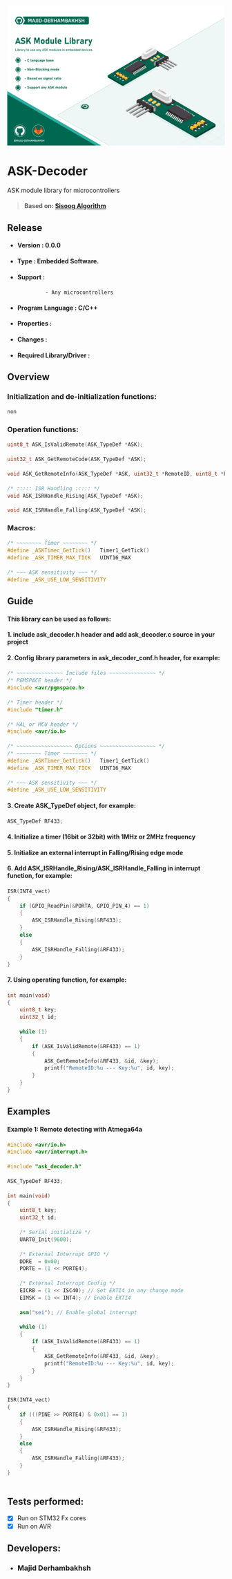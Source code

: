 ![Banner](Banner.png)

# ASK-Decoder
ASK module library for microcontrollers

> #### Based on: [Sisoog Algorithm](https://github.com/Sisoog/4Ch_learnRemote)  

## Release
- #### Version : 0.0.0

- #### Type : Embedded Software.

- #### Support :  
               - Any microcontrollers  

- #### Program Language : C/C++

- #### Properties :

- #### Changes :  

- #### Required Library/Driver :


## Overview 
### Initialization and de-initialization functions:
```c++
non
``` 

### Operation functions:
```c++
uint8_t ASK_IsValidRemote(ASK_TypeDef *ASK);

uint32_t ASK_GetRemoteCode(ASK_TypeDef *ASK);

void ASK_GetRemoteInfo(ASK_TypeDef *ASK, uint32_t *RemoteID, uint8_t *PressedKey);

/* ::::: ISR Handling ::::: */
void ASK_ISRHandle_Rising(ASK_TypeDef *ASK);

void ASK_ISRHandle_Falling(ASK_TypeDef *ASK);
``` 

### Macros:
```c++ 
/* ~~~~~~~~ Timer ~~~~~~~~ */
#define _ASKTimer_GetTick()   Timer1_GetTick()
#define _ASK_TIMER_MAX_TICK   UINT16_MAX

/* ~~~ ASK sensitivity ~~~ */
#define _ASK_USE_LOW_SENSITIVITY
```

## Guide

#### This library can be used as follows:
#### 1.  include ask_decoder.h header and add ask_decoder.c source in your project  
#### 2.  Config library parameters in ask_decoder_conf.h header, for example:  
  ```c++  
  /* ~~~~~~~~~~~~~~~ Include files ~~~~~~~~~~~~~~~ */
  /* PGMSPACE header */
  #include <avr/pgmspace.h>
  
  /* Timer header */
  #include "timer.h"
  
  /* HAL or MCU header */
  #include <avr/io.h>
  
  /* ~~~~~~~~~~~~~~~~~~ Options ~~~~~~~~~~~~~~~~~~ */
  /* ~~~~~~~~ Timer ~~~~~~~~ */
  #define _ASKTimer_GetTick()   Timer1_GetTick()
  #define _ASK_TIMER_MAX_TICK   UINT16_MAX
  
  /* ~~~ ASK sensitivity ~~~ */
  #define _ASK_USE_LOW_SENSITIVITY
  
  ``` 
#### 3.  Create ASK_TypeDef object, for example:      
  ```c++  
  ASK_TypeDef RF433;
  ``` 
#### 4.  Initialize a timer (16bit or 32bit) with 1MHz or 2MHz frequency      
#### 5.  Initialize an external interrupt in Falling/Rising edge mode    
#### 6.  Add ASK_ISRHandle_Rising/ASK_ISRHandle_Falling in interrupt function, for example:      
  ```c++  
  ISR(INT4_vect)
  {
      if (GPIO_ReadPin(&PORTA, GPIO_PIN_4) == 1)
      {
          ASK_ISRHandle_Rising(&RF433);
      }
      else
      {
          ASK_ISRHandle_Falling(&RF433);
      }
  }
  ``` 
#### 7.  Using operating function, for example:      
  ```c++  
  int main(void)
  {
      uint8_t key;
      uint32_t id;
      
      while (1)
      {
          if (ASK_IsValidRemote(&RF433) == 1)
          {
              ASK_GetRemoteInfo(&RF433, &id, &key);
              printf("RemoteID:%u --- Key:%u", id, key);
          }
      }
  }
  ``` 
      
## Examples  

#### Example 1: Remote detecting with Atmega64a
```c++  
#include <avr/io.h>
#include <avr/interrupt.h>

#include "ask_decoder.h"

ASK_TypeDef RF433;

int main(void)
{
    uint8_t key;
    uint32_t id;
    
    /* Serial initialize */
    UART0_Init(9600);
    
    /* External Interrupt GPIO */
    DDRE  = 0x00;
    PORTE = (1 << PORTE4);
    
    /* External Interrupt Config */
    EICRB = (1 << ISC40); // Set EXTI4 in any change mode
    EIMSK = (1 << INT4); // Enable EXTI4
    
    asm("sei"); // Enable global interrupt
    
    while (1)
    {
        if (ASK_IsValidRemote(&RF433) == 1)
        {
            ASK_GetRemoteInfo(&RF433, &id, &key);
            printf("RemoteID:%u --- Key:%u", id, key);
        }
    }
}

ISR(INT4_vect)
{
    if (((PINE >> PORTE4) & 0x01) == 1)
    {
        ASK_ISRHandle_Rising(&RF433);
    }
    else
    {
        ASK_ISRHandle_Falling(&RF433);
    }
}
   
``` 

## Tests performed:
- [x] Run on STM32 Fx cores 
- [x] Run on AVR 

## Developers: 
- ### Majid Derhambakhsh
